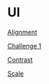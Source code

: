 # UI
[Alignment](https://mari709.github.io/UI/alignment/index.html)

[Challenge 1](https://mari709.github.io/UI/challenge1/index.html)

[Contrast](https://mari709.github.io/UI/contrast/index.html)

[Scale](https://mari709.github.io/UI/scale/index.html)
